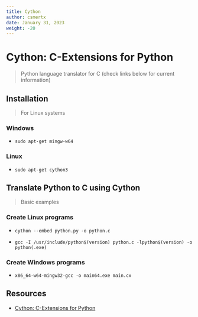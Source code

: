 ```yaml
---
title: Cython
author: csmertx
date: January 31, 2023
weight: -20
---
```


# Cython: C-Extensions for Python

> Python language translator for C (check links below for current information)

## Installation

> For Linux systems

### Windows

- ```sudo apt-get mingw-w64```

### Linux

- ```sudo apt-get cython3```

## Translate Python to C using Cython

> Basic examples

### Create Linux programs

- ```cython --embed python.py -o python.c```

- ```gcc -I /usr/include/python$(version) python.c -lpython$(version) -o python(.exe)```

### Create Windows programs

- ```x86_64-w64-mingw32-gcc -o main64.exe main.cx```

## Resources

- [Cython: C-Extensions for Python](https://cython.org/)